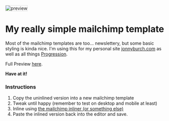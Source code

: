 <img style="border: 1px solid #ddd" src="url('jb-mailchimp-tempalte.png')" alt="preview" >

# My really simple mailchimp template

Most of the mailchimp templates are too... newslettery, but some basic styling is kinda nice. I'm using this for my personal site [jonnyburch.com](http://jonnyburch.com) as well as all things [Progression](http://progressionapp.com).

Full Preview [here](https://www.dropbox.com/s/0jdzgr9b53q01aa/Screenshot%202019-03-26%2014.44.44.png?dl=0).

**Have at it!**

### Instructions
1. Copy the uninlined version into a new mailchimp template
2. Tweak until happy (remember to test on desktop and mobile at least)
3. Inline using [the mailchimp inliner (or something else)](https://templates.mailchimp.com/resources/inline-css/)
4. Paste the inlined version back into the editor and save.
